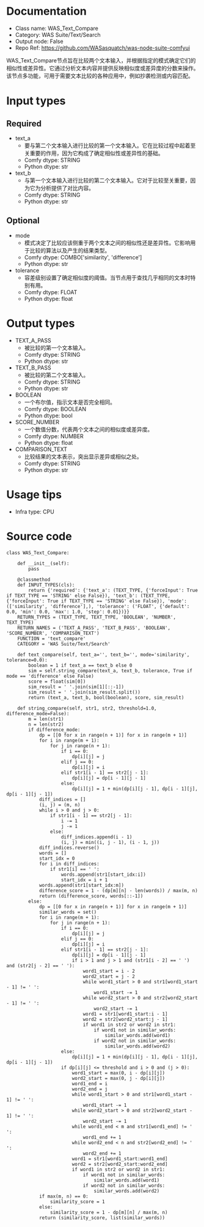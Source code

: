 # Documentation
- Class name: WAS_Text_Compare
- Category: WAS Suite/Text/Search
- Output node: False
- Repo Ref: https://github.com/WASasquatch/was-node-suite-comfyui

WAS_Text_Compare节点旨在比较两个文本输入，并根据指定的模式确定它们的相似性或差异性。它通过分析文本内容并提供反映相似度或差异度的分数来操作。该节点多功能，可用于需要文本比较的各种应用中，例如抄袭检测或内容匹配。

# Input types
## Required
- text_a
    - 要与第二个文本输入进行比较的第一个文本输入。它在比较过程中起着至关重要的作用，因为它构成了确定相似性或差异性的基础。
    - Comfy dtype: STRING
    - Python dtype: str
- text_b
    - 与第一个文本输入进行比较的第二个文本输入。它对于比较至关重要，因为它为分析提供了对比内容。
    - Comfy dtype: STRING
    - Python dtype: str
## Optional
- mode
    - 模式决定了比较应该侧重于两个文本之间的相似性还是差异性。它影响用于比较的算法以及产生的结果类型。
    - Comfy dtype: COMBO['similarity', 'difference']
    - Python dtype: str
- tolerance
    - 容差级别设置了确定相似度的阈值。当节点用于查找几乎相同的文本时特别有用。
    - Comfy dtype: FLOAT
    - Python dtype: float

# Output types
- TEXT_A_PASS
    - 被比较的第一个文本输入。
    - Comfy dtype: STRING
    - Python dtype: str
- TEXT_B_PASS
    - 被比较的第二个文本输入。
    - Comfy dtype: STRING
    - Python dtype: str
- BOOLEAN
    - 一个布尔值，指示文本是否完全相同。
    - Comfy dtype: BOOLEAN
    - Python dtype: bool
- SCORE_NUMBER
    - 一个数值分数，代表两个文本之间的相似度或差异度。
    - Comfy dtype: NUMBER
    - Python dtype: float
- COMPARISON_TEXT
    - 比较结果的文本表示，突出显示差异或相似之处。
    - Comfy dtype: STRING
    - Python dtype: str

# Usage tips
- Infra type: CPU

# Source code
```
class WAS_Text_Compare:

    def __init__(self):
        pass

    @classmethod
    def INPUT_TYPES(cls):
        return {'required': {'text_a': (TEXT_TYPE, {'forceInput': True if TEXT_TYPE == 'STRING' else False}), 'text_b': (TEXT_TYPE, {'forceInput': True if TEXT_TYPE == 'STRING' else False}), 'mode': (['similarity', 'difference'],), 'tolerance': ('FLOAT', {'default': 0.0, 'min': 0.0, 'max': 1.0, 'step': 0.01})}}
    RETURN_TYPES = (TEXT_TYPE, TEXT_TYPE, 'BOOLEAN', 'NUMBER', TEXT_TYPE)
    RETURN_NAMES = ('TEXT_A_PASS', 'TEXT_B_PASS', 'BOOLEAN', 'SCORE_NUMBER', 'COMPARISON_TEXT')
    FUNCTION = 'text_compare'
    CATEGORY = 'WAS Suite/Text/Search'

    def text_compare(self, text_a='', text_b='', mode='similarity', tolerance=0.0):
        boolean = 1 if text_a == text_b else 0
        sim = self.string_compare(text_a, text_b, tolerance, True if mode == 'difference' else False)
        score = float(sim[0])
        sim_result = ' '.join(sim[1][::-1])
        sim_result = ' '.join(sim_result.split())
        return (text_a, text_b, bool(boolean), score, sim_result)

    def string_compare(self, str1, str2, threshold=1.0, difference_mode=False):
        m = len(str1)
        n = len(str2)
        if difference_mode:
            dp = [[0 for x in range(n + 1)] for x in range(m + 1)]
            for i in range(m + 1):
                for j in range(n + 1):
                    if i == 0:
                        dp[i][j] = j
                    elif j == 0:
                        dp[i][j] = i
                    elif str1[i - 1] == str2[j - 1]:
                        dp[i][j] = dp[i - 1][j - 1]
                    else:
                        dp[i][j] = 1 + min(dp[i][j - 1], dp[i - 1][j], dp[i - 1][j - 1])
            diff_indices = []
            (i, j) = (m, n)
            while i > 0 and j > 0:
                if str1[i - 1] == str2[j - 1]:
                    i -= 1
                    j -= 1
                else:
                    diff_indices.append(i - 1)
                    (i, j) = min((i, j - 1), (i - 1, j))
            diff_indices.reverse()
            words = []
            start_idx = 0
            for i in diff_indices:
                if str1[i] == ' ':
                    words.append(str1[start_idx:i])
                    start_idx = i + 1
            words.append(str1[start_idx:m])
            difference_score = 1 - (dp[m][n] - len(words)) / max(m, n)
            return (difference_score, words[::-1])
        else:
            dp = [[0 for x in range(n + 1)] for x in range(m + 1)]
            similar_words = set()
            for i in range(m + 1):
                for j in range(n + 1):
                    if i == 0:
                        dp[i][j] = j
                    elif j == 0:
                        dp[i][j] = i
                    elif str1[i - 1] == str2[j - 1]:
                        dp[i][j] = dp[i - 1][j - 1]
                        if i > 1 and j > 1 and (str1[i - 2] == ' ') and (str2[j - 2] == ' '):
                            word1_start = i - 2
                            word2_start = j - 2
                            while word1_start > 0 and str1[word1_start - 1] != ' ':
                                word1_start -= 1
                            while word2_start > 0 and str2[word2_start - 1] != ' ':
                                word2_start -= 1
                            word1 = str1[word1_start:i - 1]
                            word2 = str2[word2_start:j - 1]
                            if word1 in str2 or word2 in str1:
                                if word1 not in similar_words:
                                    similar_words.add(word1)
                                if word2 not in similar_words:
                                    similar_words.add(word2)
                    else:
                        dp[i][j] = 1 + min(dp[i][j - 1], dp[i - 1][j], dp[i - 1][j - 1])
                    if dp[i][j] <= threshold and i > 0 and (j > 0):
                        word1_start = max(0, i - dp[i][j])
                        word2_start = max(0, j - dp[i][j])
                        word1_end = i
                        word2_end = j
                        while word1_start > 0 and str1[word1_start - 1] != ' ':
                            word1_start -= 1
                        while word2_start > 0 and str2[word2_start - 1] != ' ':
                            word2_start -= 1
                        while word1_end < m and str1[word1_end] != ' ':
                            word1_end += 1
                        while word2_end < n and str2[word2_end] != ' ':
                            word2_end += 1
                        word1 = str1[word1_start:word1_end]
                        word2 = str2[word2_start:word2_end]
                        if word1 in str2 or word2 in str1:
                            if word1 not in similar_words:
                                similar_words.add(word1)
                            if word2 not in similar_words:
                                similar_words.add(word2)
            if max(m, n) == 0:
                similarity_score = 1
            else:
                similarity_score = 1 - dp[m][n] / max(m, n)
            return (similarity_score, list(similar_words))
```